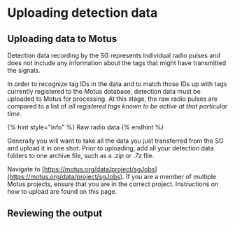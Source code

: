 # Uploading detection data

## Uploading data to Motus

Detection data recording by the SG represents individual radio pulses and does not include any information about the tags that might have transmitted the signals.

In order to recognize tag IDs in the data and to match those IDs up with tags currently registered to the Motus database, detection data must be uploaded to Motus for processing. At this stage, the raw radio pulses are compared to a list of _all registered tags known to be active at that particular time_. 

{% hint style="info" %}
Raw radio data
{% endhint %}

Generally you will want to take all the data you just transferred from the SG and upload it in one shot. Prior to uploading, add all your detection data folders to one archive file, such as a _.zip_ or _.7z_ file.

Navigate to [https://motus.org/data/project/sgJobs](https://motus.org/data/project/sgJobs). If you are a member of multiple Motus projects, ensure that you are in the correct project. Instructions on how to upload are found on this page. 

## Reviewing the output

